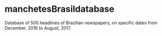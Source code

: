 # manchetesBrasildatabase
Database of 500 headlines of Brazilian newspapers, on specific dates from December, 2016 to August, 2017.
